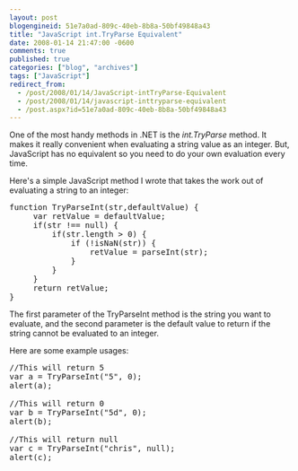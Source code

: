 ```yaml
---
layout: post
blogengineid: 51e7a0ad-809c-40eb-8b8a-50bf49848a43
title: "JavaScript int.TryParse Equivalent"
date: 2008-01-14 21:47:00 -0600
comments: true
published: true
categories: ["blog", "archives"]
tags: ["JavaScript"]
redirect_from: 
  - /post/2008/01/14/JavaScript-intTryParse-Equivalent
  - /post/2008/01/14/javascript-inttryparse-equivalent
  - /post.aspx?id=51e7a0ad-809c-40eb-8b8a-50bf49848a43
---
```

<!-- more -->

One of the most handy methods in .NET is the *int.TryParse* method. It makes it really convenient when evaluating a string value as an integer. But, JavaScript has no equivalent so you need to do your own evaluation every time.

Here's a simple JavaScript method I wrote that takes the work out of evaluating a string to an integer:
<pre class="brush: js; first-line: 1; tab-size: 4; toolbar: false; ">function TryParseInt(str,defaultValue) {
     var retValue = defaultValue;
     if(str !== null) {
         if(str.length > 0) {
             if (!isNaN(str)) {
                 retValue = parseInt(str);
             }
         }
     }
     return retValue;
}</pre>

The first parameter of the TryParseInt method is the string you want to evaluate, and the second parameter is the default value to return if the string cannot be evaluated to an integer.

Here are some example usages:
<pre class="brush: js; first-line: 1; tab-size: 4; toolbar: false; ">//This will return 5 
var a = TryParseInt("5", 0); 
alert(a); 

//This will return 0 
var b = TryParseInt("5d", 0); 
alert(b); 

//This will return null 
var c = TryParseInt("chris", null); 
alert(c);</pre>
